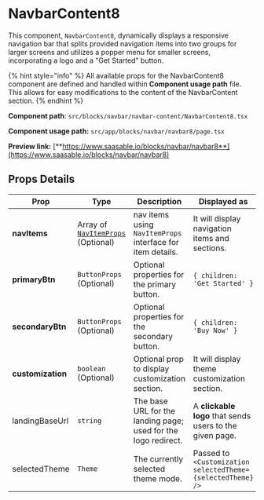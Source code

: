 # NavbarContent8

This component, `NavbarContent8`, dynamically displays a responsive navigation bar that splits provided navigation items into two groups for larger screens and utilizes a popper menu for smaller screens, incorporating a logo and a "Get Started" button.

{% hint style="info" %}
All available props for the NavbarContent8 component are defined and handled within **Component usage path** file. This allows for easy modifications to the content of the NavbarContent section.
{% endhint %}

**Component path**: `src/blocks/navbar/navbar-content/NavbarContent8.tsx`

**Component usage path:**  `src/app/blocks/navbar/navbar8/page.tsx`

**Preview link:** [**https://www.saasable.io/blocks/navbar/navbar8**](https://www.saasable.io/blocks/navbar/navbar8)

## Props Details

| Prop              | Type                                                               | Description                                                    | Displayed as                                                |
| ----------------- | ------------------------------------------------------------------ | -------------------------------------------------------------- | ----------------------------------------------------------- |
| **navItems**      | Array of [`NavItemProps`](../navmenu.md#navitems-props) (Optional) | nav items using `NavItemProps` interface for item details.     | It will display navigation items and sections.              |
| **primaryBtn**    | `ButtonProps` (Optional)                                           | Optional properties for the primary button.                    | `{ children: 'Get Started' }`                               |
| **secondaryBtn**  | `ButtonProps` (Optional)                                           | Optional properties for the secondary button.                  | `{ children: 'Buy Now' }`                                   |
| **customization** | `boolean` (Optional)                                               | Optional prop to display customization section.                | It will display theme customization section.                |
| landingBaseUrl    | `string`                                                           | The base URL for the landing page; used for the logo redirect. | A **clickable logo** that sends users to the given page.    |
| selectedTheme     | `Theme`                                                            | The currently selected theme mode.                             | Passed to `<Customization selectedTheme={selectedTheme} />` |
